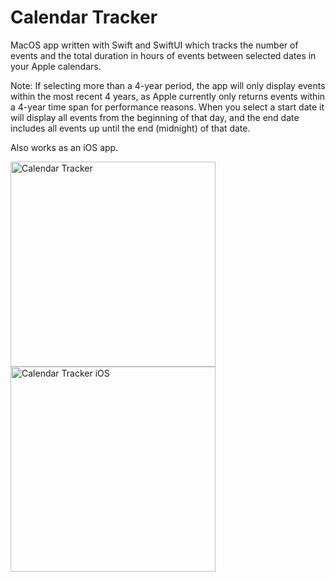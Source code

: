# Calendar Tracker

MacOS app written with Swift and SwiftUI which tracks the number of events and the total duration in hours of events between selected dates in your Apple calendars.

Note: If selecting more than a 4-year period, the app will only display events within the most recent 4 years, as Apple currently only returns events within a 4-year time span for performance reasons.
When you select a start date it will display all events from the beginning of that day, and the end date includes all events up until the end (midnight) of that date.

Also works as an iOS app.

<img width="328" alt="Calendar Tracker" src="https://github.com/user-attachments/assets/e259e65d-454c-415f-a6fc-6370edb30213">

<img width="328" alt="Calendar Tracker iOS" src="https://github.com/user-attachments/assets/a9f102ab-dbd1-4259-abc5-5f00f0bed17d">
